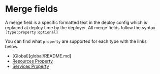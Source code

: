 # Merge fields

A merge field is a specific formatted text in the deploy config which is replaced at deploy time by the deployer.
All merge fields follow the syntax `[type:property:optional]`

You can find what `property` are supported for each type with the links below.

* [Global][global/README.md]
* [Resources Property](resources/README.md)
* [Services Property](services/README.md)
